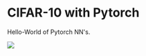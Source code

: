 # CIFAR-10 with Pytorch
Hello-World of Pytorch NN's.

![](https://pbs.twimg.com/media/EIEBmaeXUAA6NPz.png)
